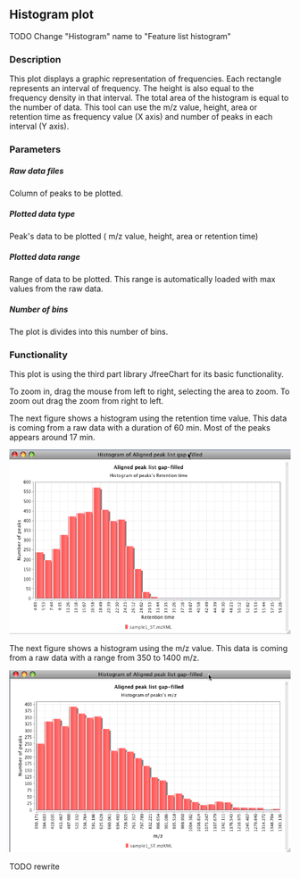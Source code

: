 ## **Histogram plot**

TODO Change "Histogram" name to "Feature list histogram"

### **Description**

This plot displays a graphic representation of frequencies. Each rectangle represents an interval of frequency. The height is also equal to the frequency density in that interval. The total area of the histogram is equal to the number of data. This tool can use the m/z value, height, area or retention time as frequency value (X axis) and number of peaks in each interval (Y axis).

### **Parameters**

##### **Raw data files**

Column of peaks to be plotted.

##### **Plotted data type**

Peak's data to be plotted ( m/z value, height, area or retention time)

##### **Plotted data range**

Range of data to be plotted. This range is automatically loaded with max values from the raw data.

##### **Number of bins**

The plot is divides into this number of bins.

### **Functionality**

This plot is using the third part library JfreeChart for its basic functionality.

To zoom in, drag the mouse from left to right, selecting the area to zoom. To zoom out drag the zoom from right to left.

The next figure shows a histogram using the retention time value. This data is coming from a raw data with a duration of 60 min. Most of the peaks appears around 17 min.

![RT histogram](histogram_rt.png)

The next figure shows a histogram using the m/z value. This data is coming from a raw data with a range from 350 to 1400 m/z.

![mz histogram](histogram_mz.png)

TODO rewrite